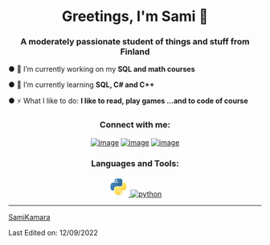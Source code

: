 <h1 align="center">Greetings, I'm Sami 👋</h1>
<h3 align="center">A moderately passionate student of things and stuff from Finland</h3>

  ● 🔭 I’m currently working on my **SQL and math courses**

  ● 🌱 I’m currently learning **SQL, C# and C++**

  ● ⚡ What I like to do: **I like to read, play games ...and to code of course**

<h3 align="center">Connect with me:</h3>
<div align="center">

[![image](https://img.shields.io/badge/Instagram-E4405F?style=for-the-badge&logo=instagram&logoColor=white)](https://www.instagram.com/solarigrafi/)
[![image](https://img.shields.io/badge/Twitter-1DA1F2?style=for-the-badge&logo=twitter&logoColor=white)](https://twitter.com/kamaracreations)
[![image](https://img.shields.io/badge/Gmail-D14836?style=for-the-badge&logo=gmail&logoColor=white)](mailto:nikkanen.sami@gmail.com)
  
</div>

<h3 align="center">Languages and Tools:</h3>

<p align="center"> 
  <a href="https://www.python.org" target="_blank"> 
    <img src="https://raw.githubusercontent.com/devicons/devicon/master/icons/python/python-original.svg" alt="python" width="40" height="40"/> 
  </a>  
    <a href="https://docs.microsoft.com/en-us/dotnet/csharp/" target="_blank"> 
    <img src="https://upload.wikimedia.org/wikipedia/commons/4/4f/Csharp_Logo.png" alt="python" width="40" height="40"/> 
  </a>  
</p>

------

[SamiKamara](https://github.com/SamiKamara)

Last Edited on: 12/09/2022
